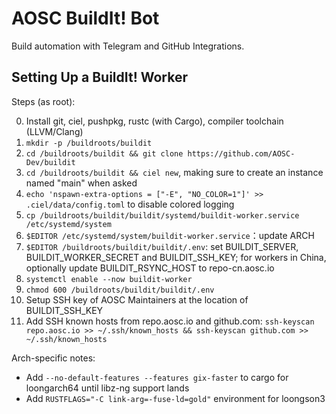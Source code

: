 # AOSC BuildIt! Bot

Build automation with Telegram and GitHub Integrations.

## Setting Up a BuildIt! Worker

Steps (as root):

0. Install git, ciel, pushpkg, rustc (with Cargo), compiler toolchain (LLVM/Clang)
1. `mkdir -p /buildroots/buildit`
2. `cd /buildroots/buildit && git clone https://github.com/AOSC-Dev/buildit`
3. `cd /buildroots/buildit && ciel new`, making sure to create an instance named "main" when asked
4. `echo 'nspawn-extra-options = ["-E", "NO_COLOR=1"]' >> .ciel/data/config.toml` to disable colored logging
5. `cp /buildroots/buildit/buildit/systemd/buildit-worker.service /etc/systemd/system`
6. `$EDITOR /etc/systemd/system/buildit-worker.service`：update ARCH
7. `$EDITOR /buildroots/buildit/buildit/.env`: set BUILDIT_SERVER, BUILDIT_WORKER_SECRET and BUILDIT_SSH_KEY; for workers in China, optionally update BUILDIT_RSYNC_HOST to repo-cn.aosc.io
7. `systemctl enable --now buildit-worker`
8. `chmod 600 /buildroots/buildit/buildit/.env`
9. Setup SSH key of AOSC Maintainers at the location of BUILDIT_SSH_KEY
10. Add SSH known hosts from repo.aosc.io and github.com: `ssh-keyscan repo.aosc.io >> ~/.ssh/known_hosts && ssh-keyscan github.com >> ~/.ssh/known_hosts`

Arch-specific notes:

- Add `--no-default-features --features gix-faster` to cargo for loongarch64 until libz-ng support lands
- Add `RUSTFLAGS="-C link-arg=-fuse-ld=gold"` environment for loongson3
